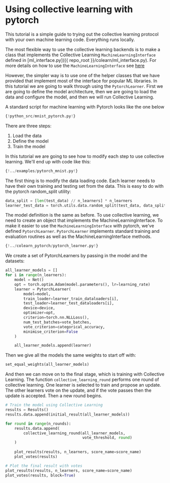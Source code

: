 # Using collective learning with pytorch

This tutorial is a simple guide to trying out the collective learning protocol with your
own machine learning code. Everything runs locally.

The most flexible way to use the collective learning backends is to make a class that implements
the Collective Learning `MachineLearningInterface` defined in [ml_interface.py]({{ repo_root }}/colearn/ml_interface.py). 
For more details on how to use the `MachineLearningInterface` see [here](./intro_tutorial_mli.md)

However, the simpler way is to use one of the helper classes that we have provided that implement 
most of the interface for popular ML libraries. 
In this tutorial we are going to walk through using the `PytorchLearner`.
First we are going to define the model architecture, then 
we are going to load the data and configure the model, and then we will run Collective Learning.

A standard script for machine learning with Pytorch looks like the one below
```Python hl_lines="24 34 58"
{!python_src/mnist_pytorch.py!}
```
There are three steps:

1. Load the data
2. Define the model
3. Train the model

In this tutorial we are going to see how to modify each step to use collective learning. 
We'll end up with code like this:
```Python hl_lines="45 65 109"
{!../examples/pytorch_mnist.py!}
```

The first thing is to modify the data loading code.
Each learner needs to have their own training and testing set from the data.
This is easy to do with the pytorch random_split utility:
```Python 
data_split = [len(test_data) // n_learners] * n_learners
learner_test_data = torch.utils.data.random_split(test_data, data_split)
```

The model definition is the same as before.
To use collective learning, we need to create an object that implements the MachineLearningInterface.
To make it easier to use the `MachineLearningInterface` with pytorch, we've defined `PytorchLearner`.
`PytorchLearner` implements standard training and evaluation routines as well as the MachineLearningInterface methods.

```Python 
{!../colearn_pytorch/pytorch_learner.py!}
```

We create a set of PytorchLearners by passing in the model and the datasets:
```Python
all_learner_models = []
for i in range(n_learners):
    model = Net()
    opt = torch.optim.Adam(model.parameters(), lr=learning_rate)
    learner = PytorchLearner(
        model=model,
        train_loader=learner_train_dataloaders[i],
        test_loader=learner_test_dataloaders[i],
        device=device,
        optimizer=opt,
        criterion=torch.nn.NLLLoss(),
        num_test_batches=vote_batches,
        vote_criterion=categorical_accuracy,
        minimise_criterion=False
    )

    all_learner_models.append(learner)
```

Then we give all the models the same weights to start off with:
```Python
set_equal_weights(all_learner_models)
```

And then we can move on to the final stage, which is training with Collective Learning.
The function `collective_learning_round` performs one round of collective learning.
One learner is selected to train and propose an update.
The other learners vote on the update, and if the vote passes then the update is accepted.
Then a new round begins.
```Python
# Train the model using Collective Learning
results = Results()
results.data.append(initial_result(all_learner_models))

for round in range(n_rounds):
    results.data.append(
        collective_learning_round(all_learner_models,
                                  vote_threshold, round)
    )
    
    plot_results(results, n_learners, score_name=score_name)
    plot_votes(results)

# Plot the final result with votes
plot_results(results, n_learners, score_name=score_name)
plot_votes(results, block=True)

```
